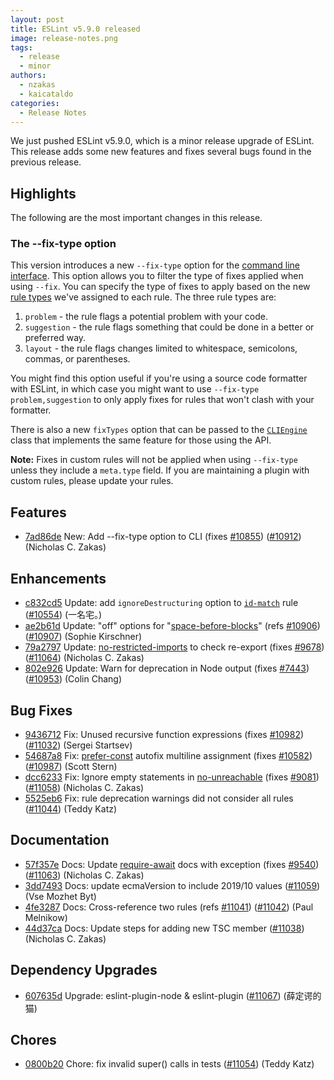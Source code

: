 ```yaml
---
layout: post
title: ESLint v5.9.0 released
image: release-notes.png
tags:
  - release
  - minor
authors:
  - nzakas
  - kaicataldo
categories:
  - Release Notes
---
```


We just pushed ESLint v5.9.0, which is a minor release upgrade of ESLint. This release adds some new features and fixes several bugs found in the previous release.

## Highlights

The following are the most important changes in this release.

### The --fix-type option

This version introduces a new `--fix-type` option for the [command line interface](https://eslint.org/docs/user-guide/command-line-interface#--fix-type). This option allows you to filter the type of fixes applied when using `--fix`. You can specify the type of fixes to apply based on the new [rule types](https://eslint.org/docs/developer-guide/working-with-rules#rule-basics) we've assigned to each rule. The three rule types are:

1. `problem` - the rule flags a potential problem with your code.
2. `suggestion` - the rule flags something that could be done in a better or preferred way.
3. `layout` - the rule flags changes limited to whitespace, semicolons, commas, or parentheses.

You might find this option useful if you're using a source code formatter with ESLint, in which case you might want to use `--fix-type problem,suggestion` to only apply fixes for rules that won't clash with your formatter.

There is also a new `fixTypes` option that can be passed to the [`CLIEngine`](https://eslint.org/docs/developer-guide/nodejs-api#cliengine) class that implements the same feature for those using the API.

**Note:** Fixes in custom rules will not be applied when using `--fix-type` unless they include a `meta.type` field. If you are maintaining a plugin with custom rules, please update your rules.

## Features


* [7ad86de](https://github.com/eslint/eslint/commit/7ad86de) New: Add --fix-type option to CLI (fixes [#10855](https://github.com/eslint/eslint/issues/10855)) ([#10912](https://github.com/eslint/eslint/issues/10912)) (Nicholas C. Zakas)




## Enhancements


* [c832cd5](https://github.com/eslint/eslint/commit/c832cd5) Update: add `ignoreDestructuring` option to [`id-match`](/docs/rules/id-match) rule ([#10554](https://github.com/eslint/eslint/issues/10554)) (一名宅。)
* [ae2b61d](https://github.com/eslint/eslint/commit/ae2b61d) Update: "off" options for "[space-before-blocks](/docs/rules/space-before-blocks)" (refs [#10906](https://github.com/eslint/eslint/issues/10906)) ([#10907](https://github.com/eslint/eslint/issues/10907)) (Sophie Kirschner)
* [79a2797](https://github.com/eslint/eslint/commit/79a27976) Update: [no-restricted-imports](/docs/rules/no-restricted-imports) to check re-export (fixes [#9678](https://github.com/eslint/eslint/issues/9678)) ([#11064](https://github.com/eslint/eslint/issues/11064)) (Nicholas C. Zakas)
* [802e926](https://github.com/eslint/eslint/commit/802e926) Update: Warn for deprecation in Node output (fixes [#7443](https://github.com/eslint/eslint/issues/7443)) ([#10953](https://github.com/eslint/eslint/issues/10953)) (Colin Chang)




## Bug Fixes


* [9436712](https://github.com/eslint/eslint/commit/9436712) Fix: Unused recursive function expressions (fixes [#10982](https://github.com/eslint/eslint/issues/10982)) ([#11032](https://github.com/eslint/eslint/issues/11032)) (Sergei Startsev)
* [54687a8](https://github.com/eslint/eslint/commit/54687a8) Fix: [prefer-const](/docs/rules/prefer-const) autofix multiline assignment (fixes [#10582](https://github.com/eslint/eslint/issues/10582)) ([#10987](https://github.com/eslint/eslint/issues/10987)) (Scott Stern)
* [dcc6233](https://github.com/eslint/eslint/commit/dcc6233) Fix: Ignore empty statements in [no-unreachable](/docs/rules/no-unreachable) (fixes [#9081](https://github.com/eslint/eslint/issues/9081)) ([#11058](https://github.com/eslint/eslint/issues/11058)) (Nicholas C. Zakas)
* [5525eb6](https://github.com/eslint/eslint/commit/5525eb6) Fix: rule deprecation warnings did not consider all rules ([#11044](https://github.com/eslint/eslint/issues/11044)) (Teddy Katz)




## Documentation


* [57f357e](https://github.com/eslint/eslint/commit/57f357e) Docs: Update [require-await](/docs/rules/require-await) docs with exception (fixes [#9540](https://github.com/eslint/eslint/issues/9540)) ([#11063](https://github.com/eslint/eslint/issues/11063)) (Nicholas C. Zakas)
* [3dd7493](https://github.com/eslint/eslint/commit/3dd7493) Docs: update ecmaVersion to include 2019/10 values ([#11059](https://github.com/eslint/eslint/issues/11059)) (Vse Mozhet Byt)
* [4fe3287](https://github.com/eslint/eslint/commit/4fe3287) Docs: Cross-reference two rules (refs [#11041](https://github.com/eslint/eslint/issues/11041)) ([#11042](https://github.com/eslint/eslint/issues/11042)) (Paul Melnikow)
* [44d37ca](https://github.com/eslint/eslint/commit/44d37ca) Docs: Update steps for adding new TSC member ([#11038](https://github.com/eslint/eslint/issues/11038)) (Nicholas C. Zakas)




## Dependency Upgrades


* [607635d](https://github.com/eslint/eslint/commit/607635d) Upgrade: eslint-plugin-node & eslint-plugin ([#11067](https://github.com/eslint/eslint/issues/11067)) (薛定谔的猫)






## Chores


* [0800b20](https://github.com/eslint/eslint/commit/0800b20) Chore: fix invalid super() calls in tests ([#11054](https://github.com/eslint/eslint/issues/11054)) (Teddy Katz)
